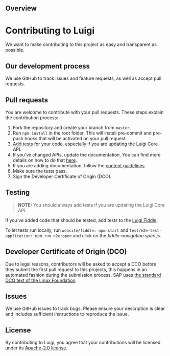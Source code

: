 ## Overview

# Contributing to Luigi
We want to make contributing to this project as easy and transparent as possible.

## Our development process
We use GitHub to track issues and feature requests, as well as accept pull requests.

## Pull requests
You are welcome to contribute with your pull requests. These steps explain the contribution process:

1. Fork the repository and create your branch from `master`.
2. Run `npm install` in the root folder. This will install pre-commit and pre-push hooks that will be activated on your pull request.
3. [Add tests](#testing) for your code, especially if you are updating the Luigi Core API.
4. If you've changed APIs, update the documentation. You can find more details on how to do that [here](docs/content-guidelines.md/#API-documentation).
5. If you are adding documentation, follow the [content guidelines](docs/content-guidelines.md).
6. Make sure the tests pass.
7. Sign the Developer Certificate of Origin (DCO).

## Testing

> **NOTE:** You should always add tests if you are updating the Luigi Core API.

If you've added code that should be tested, add tests to the [Luigi Fiddle](https://github.com/SAP/luigi/tree/master/test/e2e-test-application/e2e/tests/0-fiddle).

To let tests run locally, run `website/fiddle: npm start` and `test/e2e-test-application: npm run e2e:open` and click on the *fiddle-navigation.spec.js*.

## Developer Certificate of Origin (DCO)
Due to legal reasons, contributors will be asked to accept a DCO before they submit the first pull request to this projects, this happens in an automated fashion during the submission process. SAP uses [the standard DCO text of the Linux Foundation](https://developercertificate.org/).

## Issues
We use GitHub issues to track bugs. Please ensure your description is
clear and includes sufficient instructions to reproduce the issue.

## License
By contributing to Luigi, you agree that your contributions will be licensed
under its [Apache-2.0 license](LICENSE).
